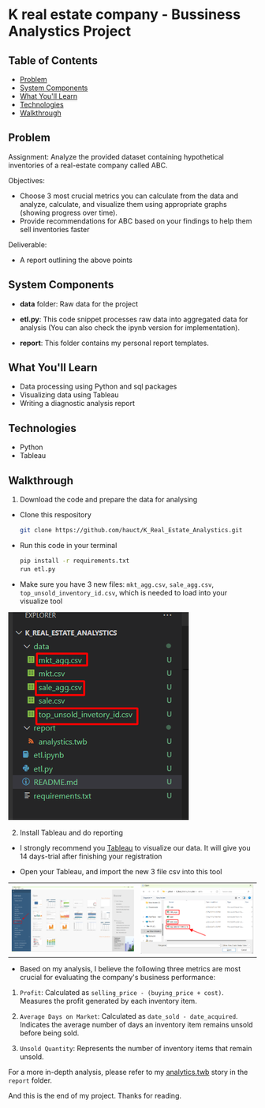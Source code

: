 # K real estate company - Bussiness Analystics Project

## Table of Contents
- [Problem](#problem)
- [System Components](#system-components)
- [What You'll Learn](#what-youll-learn)
- [Technologies](#technologies)
- [Walkthrough](#walkthrough)

## Problem
Assignment: Analyze the provided dataset containing hypothetical inventories of a real-estate company called ABC.

Objectives:
 - Choose 3 most crucial metrics you can calculate from the data and analyze, calculate, and visualize them using appropriate graphs (showing progress over time).
 - Provide recommendations for ABC based on your findings to help them sell inventories faster

Deliverable:
 - A report outlining the above points
 
## System Components
- **data** folder: Raw data for the project

- **etl.py**: This code snippet processes raw data into aggregated data for analysis (You can also check the ipynb version for implementation).

- **report**: This folder contains my personal report templates.

## What You'll Learn
- Data processing using Python and sql packages
- Visualizing data using Tableau
- Writing a diagnostic analysis report

## Technologies
- Python
- Tableau

## Walkthrough

1. Download the code and prepare the data for analysing

- Clone this respository
    ```bash
    git clone https://github.com/hauct/K_Real_Estate_Analystics.git
    ``` 

- Run this code in your terminal
    ```bash
    pip install -r requirements.txt
    run etl.py
    ```

- Make sure you have 3 new files: `mkt_agg.csv`, `sale_agg.csv`, `top_unsold_inventory_id.csv`, which is needed to load into your visualize tool

![new_files.png](imgs/new_files.png)


2. Install Tableau and do reporting
- I strongly recommend you [Tableau](https://www.tableau.com/products/trial) to visualize our data. It will give you 14 days-trial after finishing your registration

- Open your Tableau, and import the new 3 file csv into this tool

|                                                |                                                |
|------------------------------------------------|------------------------------------------------|
|![tb_import_file1.png](imgs/tb_import_file1.png)|![tb_import_file2.png](imgs/tb_import_file2.png)|

- Based on my analysis, I believe the following three metrics are most crucial for evaluating the company's business performance:

1. `Profit`:
Calculated as `selling_price - (buying_price + cost)`.
Measures the profit generated by each inventory item.

2. `Average Days on Market`:
Calculated as `date_sold - date_acquired`.
Indicates the average number of days an inventory item remains unsold before being sold.

3. `Unsold Quantity`:
Represents the number of inventory items that remain unsold.

For a more in-depth analysis, please refer to my [analytics.twb](report/analystics.twb) story in the `report` folder.

And this is the end of my project. Thanks for reading.
